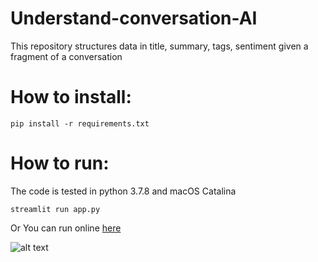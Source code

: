 # Understand-conversation-AI
This repository structures data in title, summary, tags, sentiment given a fragment of a conversation

# How to install:
<pre><code>pip install -r requirements.txt </code></pre>

# How to run:
The code is tested in python 3.7.8 and macOS Catalina

<pre><code>streamlit run app.py </code></pre>

Or You can run online [here](https://share.streamlit.io/juan-csv/understand-conversation-ai/main/app.py)


![alt text](https://github.com/juan-csv/Understand-conversation-AI/blob/main/Media/app.gif)



